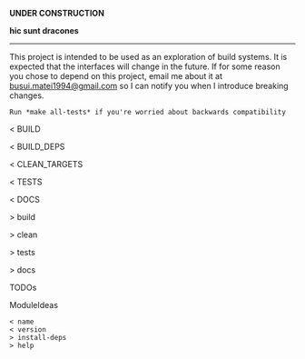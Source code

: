 **UNDER CONSTRUCTION**

**hic sunt dracones**

---

This project is intended to be used as an exploration of
build systems. It is expected that the interfaces will
change in the future. If for some reason you chose to
depend on this project, email me about it at busui.matei1994@gmail.com
so I can notify you when I introduce breaking changes.


`Run *make all-tests* if you're worried about backwards compatibility`


< BUILD

< BUILD_DEPS

< CLEAN_TARGETS

< TESTS

< DOCS

\> build

\> clean

\> tests

\> docs


TODOs

ModuleIdeas

	< name
	< version
	> install-deps
	> help
